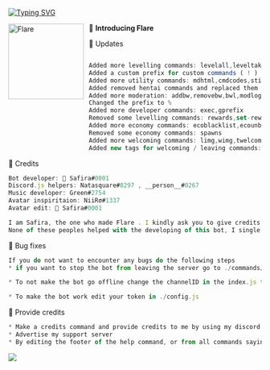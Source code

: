 [![Typing SVG](https://readme-typing-svg.herokuapp.com?color=F74B3C&lines=Introducing+Flare;The+best+discord+bot;Made+by+Safira)](https://git.io/typing-svg)


<img width="150" height="150" align="left" style="float: left; margin: 0 10px 0 0;" alt="Flare" src="https://cdn.discordapp.com/attachments/933455205230592010/965296609426559086/unknown.png"> 


🚀 **Introducing Flare**




































🚀 Updates
```js

Added more levelling commands: levelall,leveltakeall,levelrole,takelevelrole,xpall,xptakeall,xprole,takexprole
Added a custom prefix for custom commands ( ! )
Added more utility commands: mdhtml,cmdcodes,stickyadd,stickydelete,stickies,remind-me,remind-channel,nameme,password,urban,http,bug,math,source
Added removed hentai commands and replaced them with actual nsfw
Added more moderation: addbw,removebw,bwl,modlog
Changed the prefix to %
Added more developer commands: exec,gprefix
Removed some levelling commands: rewards,set-reward
Added more economy commands: ecoblacklist,ecounblacklist,economy
Removed some economy commands: spawns
Added more welcoming commands: limg,wimg,twelcome,tgoodbye,wcodes
Added new tags for welcoming / leaving commands: <owner>,<owner.tag>,<owner.id>,<owner.mention>,<author.id>,<user.age>,<owner.age>,<server.age>,<join.time,<leave.time> - Displays leaving time ( only works in the leave message )
```


🚀 Credits
```js
Bot developer: 🌺 Safira#0001
Discord.js helpers: Natasquare#8297 , __person__#0267
Music developer: Green#2754
Avatar inspiritaion: NiiRσ#1337
Avatar edit: 🌺 Safira#0001

I am Safira, the one who made Flare . I kindly ask you to give credits to Natasquare , Person , Me and green
None of these peoples helped with the developing of this bot, I single handedly coded this bot from scratch. The music codes are edited by me, but made by green. Discord.js codes are made by Natasquare and Person
```

🚀 Bug fixes
```js
If you do not want to encounter any bugs do the following steps
* if you want to stop the bot from leaving the server go to ./commands/developer/bot leaves the server ( delete if wanted ).js, and delete that file IF you don't want to have the 30 members or more limit

* To not make the bot go offline change the channelID in the index.js from the ready event, you can find this by scrolling down in the index.js file

* To make the bot work edit your token in ./config.js
```

🚀 Provide credits
```js
* Make a credits command and provide credits to me by using my discord tag or my github repo
* Advertise my support server
* By editing the footer of the help command, or from all commands saying " Made by 🌺 Safira#0001 "
```


![](https://cdn.discordapp.com/attachments/933455205230592010/965300990221906010/Flare.gif)


